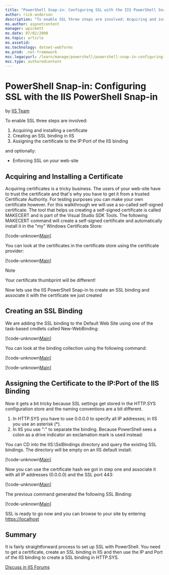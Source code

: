 ```yaml
---
title: "PowerShell Snap-in: Configuring SSL with the IIS PowerShell Snap-in | Microsoft Docs"
author: rick-anderson
description: "To enable SSL three steps are involved: Acquiring and installing a certificate Creating an SSL binding in IIS Assigning the certificate to the IP:Port of the..."
ms.author: aspnetcontent
manager: wpickett
ms.date: 07/02/2008
ms.topic: article
ms.assetid: 
ms.technology: dotnet-webforms
ms.prod: .net-framework
msc.legacyurl: /learn/manage/powershell/powershell-snap-in-configuring-ssl-with-the-iis-powershell-snap-in
msc.type: authoredcontent
---
```

PowerShell Snap-in: Configuring SSL with the IIS PowerShell Snap-in
====================
by [IIS Team](https://twitter.com/inetsrv)

To enable SSL three steps are involved:

1. Acquiring and installing a certificate
2. Creating an SSL binding in IIS
3. Assigning the certificate to the IP:Port of the IIS binding

and optionally:

- Enforcing SSL on your web-site

## Acquiring and Installing a Certificate

Acquiring certificates is a tricky business. The users of your web-site have to trust the certificate and that's why you have to get it from a trusted Certificate Authority. For testing purposes you can make your own certificate however. For this walkthrough we will use a so-called self-signed certificate. The tool that helps us creating a self-signed certificate is called MAKECERT and is part of the Visual Studio SDK Tools. The following MAKECERT command will create a self-signed certificate and automatically install it in the "my" Windows Certificate Store:


[!code-unknown[Main](powershell-snap-in-configuring-ssl-with-the-iis-powershell-snap-in/samples/sample-127220-1.unknown)]


You can look at the certificates in the certificate store using the certificate provider:


[!code-unknown[Main](powershell-snap-in-configuring-ssl-with-the-iis-powershell-snap-in/samples/sample-127220-2.unknown)]


> [!NOTE]
> Your certificate thumbprint will be different!

Now lets use the IIS PowerShell Snap-in to create an SSL binding and associate it with the certificate we just created

## Creating an SSL Binding

We are adding the SSL binding to the Default Web Site using one of the task-based cmdlets called New-WebBinding:


[!code-unknown[Main](powershell-snap-in-configuring-ssl-with-the-iis-powershell-snap-in/samples/sample-127220-3.unknown)]

You can look at the binding collection using the following command: 

[!code-unknown[Main](powershell-snap-in-configuring-ssl-with-the-iis-powershell-snap-in/samples/sample-127220-4.unknown)]


[!code-unknown[Main](powershell-snap-in-configuring-ssl-with-the-iis-powershell-snap-in/samples/sample-127220-5.unknown)]


## Assigning the Certificate to the IP:Port of the IIS Binding

Now it gets a bit tricky because SSL settings get stored in the HTTP.SYS configuration store and the naming conventions are a bit different.

1. In HTTP.SYS you have to use 0.0.0.0 to specify all IP addresses; in IIS you use an asterisk (\*).
2. In IIS you use ":" to separate the binding. Because PowerShell sees a colon as a drive indicator an exclamation mark is used instead:

You can CD into the IIS:\SslBindings directory and query the existing SSL bindings. The directory will be empty on an IIS default install:


[!code-unknown[Main](powershell-snap-in-configuring-ssl-with-the-iis-powershell-snap-in/samples/sample-127220-6.unknown)]


Now you can use the certificate hash we got in step one and associate it with all IP addresses (0.0.0.0) and the SSL port 443:


[!code-unknown[Main](powershell-snap-in-configuring-ssl-with-the-iis-powershell-snap-in/samples/sample-127220-7.unknown)]


The previous command generated the following SSL Binding:


[!code-unknown[Main](powershell-snap-in-configuring-ssl-with-the-iis-powershell-snap-in/samples/sample-127220-8.unknown)]

SSL is ready to go now and you can browse to your site by entering [https://localhost](https://localhost/)

## Summary

It is fairly straightforward process to set up SSL with PowerShell. You need to get a certificate, create an SSL binding in IIS and then use the IP and Port of the IIS binding to create a SSL binding in HTTP.SYS.
  
  
[Discuss in IIS Forums](https://forums.iis.net/1151.aspx)